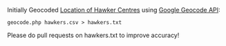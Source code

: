 Initially Geocoded [Location of Hawker Centres](http://data.gov.sg/Metadata/SGMatadata.aspx?id=2609080000000004677W&mid=22069) using [Google Geocode API](https://developers.google.com/maps/documentation/geocoding/):

	geocode.php hawkers.csv > hawkers.txt

Please do pull requests on hawkers.txt to improve accuracy!
